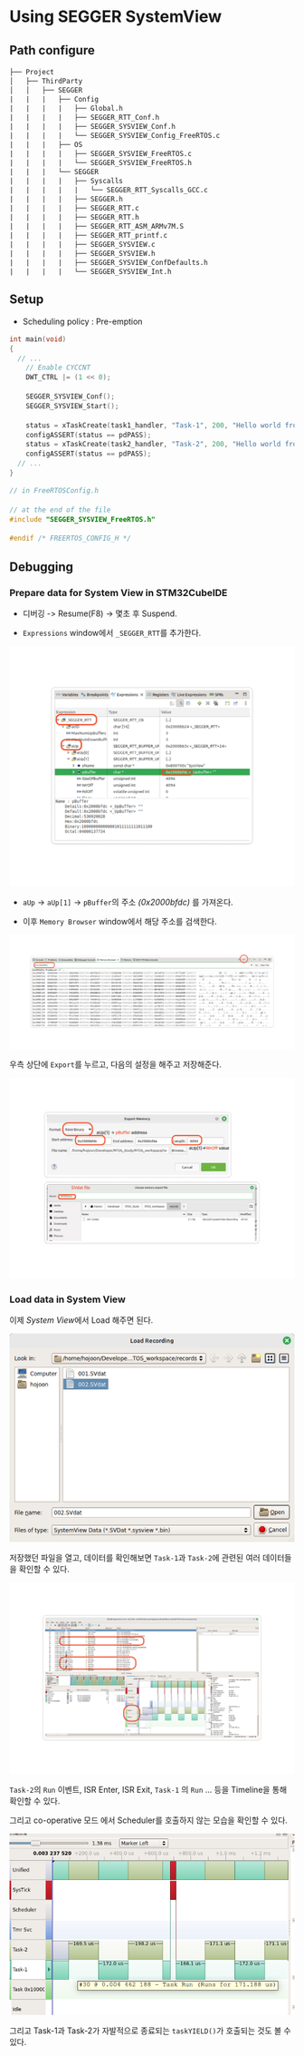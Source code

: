 # Using SEGGER SystemView

## Path configure

```
├── Project
│   ├── ThirdParty
│   │   ├── SEGGER
|   |   |   ├── Config
|   |   |   |   ├── Global.h
|   |   |   |   ├── SEGGER_RTT_Conf.h
|   |   |   |   ├── SEGGER_SYSVIEW_Conf.h
|   |   |   |   └── SEGGER_SYSVIEW_Config_FreeRTOS.c
|   |   |   ├── OS
|   |   |   |   ├── SEGGER_SYSVIEW_FreeRTOS.c
|   |   |   |   └── SEGGER_SYSVIEW_FreeRTOS.h
|   |   |   └── SEGGER
|   |   |   |   ├── Syscalls
|   |   |   |   |   └── SEGGER_RTT_Syscalls_GCC.c
|   |   |   |   ├── SEGGER.h
|   |   |   |   ├── SEGGER_RTT.c
|   |   |   |   ├── SEGGER_RTT.h
|   |   |   |   ├── SEGGER_RTT_ASM_ARMv7M.S
|   |   |   |   ├── SEGGER_RTT_printf.c
|   |   |   |   ├── SEGGER_SYSVIEW.c
|   |   |   |   ├── SEGGER_SYSVIEW.h
|   |   |   |   ├── SEGGER_SYSVIEW_ConfDefaults.h
|   |   |   |   └── SEGGER_SYSVIEW_Int.h
```

## Setup

- Scheduling policy : Pre-emption

```C
int main(void)
{
  // ...
  	// Enable CYCCNT
	DWT_CTRL |= (1 << 0);

	SEGGER_SYSVIEW_Conf();
	SEGGER_SYSVIEW_Start();

	status = xTaskCreate(task1_handler, "Task-1", 200, "Hello world from Task-1", 2, &task1_handle);
	configASSERT(status == pdPASS);
	status = xTaskCreate(task2_handler, "Task-2", 200, "Hello world from Task-2", 2, &task2_handle);
	configASSERT(status == pdPASS);
  // ...
}
```

```C
// in FreeRTOSConfig.h

// at the end of the file
#include "SEGGER_SYSVIEW_FreeRTOS.h"

#endif /* FREERTOS_CONFIG_H */
```

## Debugging

### Prepare data for System View in STM32CubeIDE

- 디버깅 -> Resume(F8) -> 몇초 후 Suspend.

- `Expressions` window에서 `_SEGGER_RTT`를 추가한다.

<img src="./resources/segger_rtt2.jpg">

- `aUp` -> `aUp[1]` -> `pBuffer`의 주소 *(0x2000bfdc)* 를 가져온다.

- 이후 `Memory Browser` window에서 해당 주소를 검색한다.

<img src="./resources/memory_browser.jpg">

우측 상단에 `Export`를 누르고, 다음의 설정을 해주고 저장해준다.

<img src="./resources/memory_export_flow.jpg">

### Load data in System View

이제 *System View*에서 Load 해주면 된다.

<img src="./resources/load_data.png">

저장했던 파일을 열고, 데이터를 확인해보면 `Task-1`과 `Task-2`에 관련된 여러 데이터들을 확인할 수 있다.

<img src="./resources/system_view_load.jpg">

`Task-2`의 `Run` 이벤트, ISR Enter, ISR Exit, `Task-1` 의 `Run` ... 등을 Timeline을 통해 확인할 수 있다.

그리고 co-operative 모드 에서 Scheduler를 호출하지 않는 모습을 확인할 수 있다.

<img src="./resources/cooperative_timeline.png">

그리고 Task-1과 Task-2가 자발적으로 종료되는 `taskYIELD()`가 호출되는 것도 볼 수 있다.
